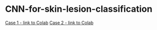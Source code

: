 # CNN-for-skin-lesion-classification
[Case 1 - link to Colab](https://colab.research.google.com/github/qubilab/CNN-for-skin-lesion-classification/blob/main/Case_1_Convolutional_Neural_Network_for_skin_lesion_classification_understanding_the_fundamentals_through_hands_on_learning.ipynb)
[Case 2 - link to Colab](https://colab.research.google.com/github/qubilab/CNN-for-skin-lesion-classification/blob/main/Case_2_Convolutional_Neural_Network_for_skin_lesion_classification_understanding_the_fundamentals_through_hands_on_learning.ipynb)
